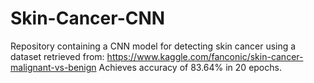 # Skin-Cancer-CNN
Repository containing a CNN model for detecting skin cancer using a dataset retrieved from: https://www.kaggle.com/fanconic/skin-cancer-malignant-vs-benign
Achieves accuracy of 83.64% in 20 epochs.

